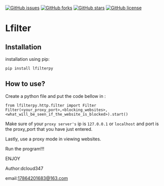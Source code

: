 [![GitHub issues](https://img.shields.io/github/issues/dcloud347/lfilter)](https://github.com/dcloud347/lfilter/issues)
[![GitHub forks](https://img.shields.io/github/forks/dcloud347/lfilter)](https://github.com/dcloud347/lfilter/network)
[![GitHub stars](https://img.shields.io/github/stars/dcloud347/lfilter)](https://github.com/dcloud347/lfilter/stargazers)
[![GitHub license](https://img.shields.io/github/license/dcloud347/lfilter)](https://github.com/dcloud347/lfilter/license)

Lfilter
===============

Installation
------------
installation using pip:

    pip install lfilterpy

How to use?
-----------------

Create a python file and put the code bellow in :
    
    from lfilterpy.http.filter import Filter
    Filter(<your_proxy_port>,<blocking_websites>,<what_will_be_seen_if_the_website_is_blocked>).start()

Make sure of your `proxy server's` ip is `127.0.0.1` or `localhost` and port is the proxy_port that you have just entered.

Lastly, use a proxy mode in viewing websites.

Run the program!!!

ENJOY

Author:dcloud347

email:17864201683@163.com

